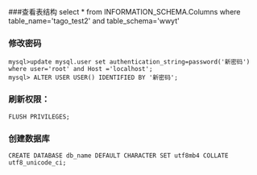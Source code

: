 ###查看表结构
    select * from INFORMATION_SCHEMA.Columns where table_name='tago_test2' and table_schema='wwyt'
    
### 修改密码
    mysql>update mysql.user set authentication_string=password('新密码') where user='root' and Host ='localhost';
    mysql> ALTER USER USER() IDENTIFIED BY '新密码';
    
### 刷新权限：
    FLUSH PRIVILEGES;
    
### 创建数据库
    CREATE DATABASE db_name DEFAULT CHARACTER SET utf8mb4 COLLATE utf8_unicode_ci;